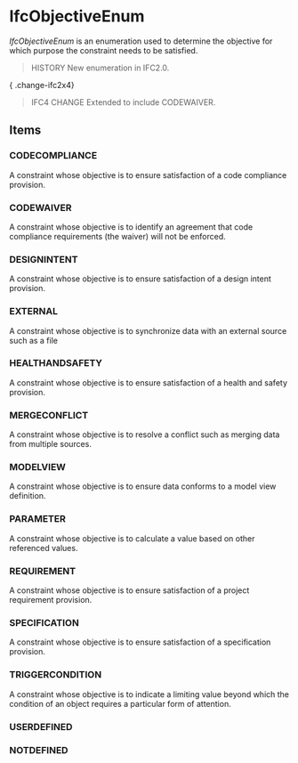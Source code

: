 # IfcObjectiveEnum

_IfcObjectiveEnum_ is an enumeration used to determine the objective for which purpose the constraint needs to be satisfied.

> HISTORY New enumeration in IFC2.0.

{ .change-ifc2x4}
> IFC4 CHANGE Extended to include CODEWAIVER.

## Items

### CODECOMPLIANCE
A constraint whose objective is to ensure satisfaction of a code compliance provision.

### CODEWAIVER
A constraint whose objective is to identify an agreement that code compliance requirements (the waiver) will not be enforced.

### DESIGNINTENT
A constraint whose objective is to ensure satisfaction of a design intent provision.

### EXTERNAL
A constraint whose objective is to synchronize data with an external source such as a file

### HEALTHANDSAFETY
A constraint whose objective is to ensure satisfaction of a health and safety provision.

### MERGECONFLICT
A constraint whose objective is to resolve a conflict such as merging data from multiple sources.

### MODELVIEW
A constraint whose objective is to ensure data conforms to a model view definition.

### PARAMETER
A constraint whose objective is to calculate a value based on other referenced values.

### REQUIREMENT
A constraint whose objective is to ensure satisfaction of a project requirement provision.

### SPECIFICATION
A constraint whose objective is to ensure satisfaction of a specification provision.

### TRIGGERCONDITION
A constraint whose objective is to indicate a limiting value beyond which the condition of an object requires a particular form of attention.

### USERDEFINED


### NOTDEFINED

